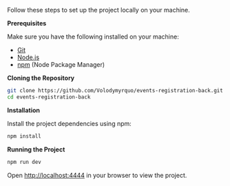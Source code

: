 Follow these steps to set up the project locally on your machine.

**Prerequisites**

Make sure you have the following installed on your machine:

- [Git](https://git-scm.com/)
- [Node.js](https://nodejs.org/en)
- [npm](https://www.npmjs.com/) (Node Package Manager)

**Cloning the Repository**

```bash
git clone https://github.com/Volodymyrquo/events-registration-back.git
cd events-registration-back
```

**Installation**

Install the project dependencies using npm:

```bash
npm install
```

**Running the Project**

```bash
npm run dev
```

Open [http://localhost:4444](http://localhost:4444) in your browser to view the project.

